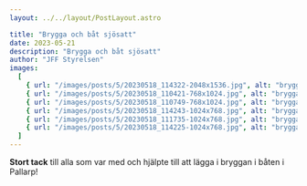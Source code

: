 ```yaml
---
layout: ../../layout/PostLayout.astro

title: "Brygga och båt sjösatt"
date: 2023-05-21
description: "Brygga och båt sjösatt"
author: "JFF Styrelsen"
images:
  [
    { url: "/images/posts/5/20230518_114322-2048x1536.jpg", alt: "brygga" },
    { url: "/images/posts/5/20230518_110421-768x1024.jpg", alt: "brygga" },
    { url: "/images/posts/5/20230518_110749-768x1024.jpg", alt: "brygga" },
    { url: "/images/posts/5/20230518_114243-1024x768.jpg", alt: "brygga" },
    { url: "/images/posts/5/20230518_111735-1024x768.jpg", alt: "brygga" },
    { url: "/images/posts/5/20230518_114225-1024x768.jpg", alt: "brygga" },
  ]
---
```


**Stort tack** till alla som var med och hjälpte till att lägga i bryggan i båten i Pallarp!
